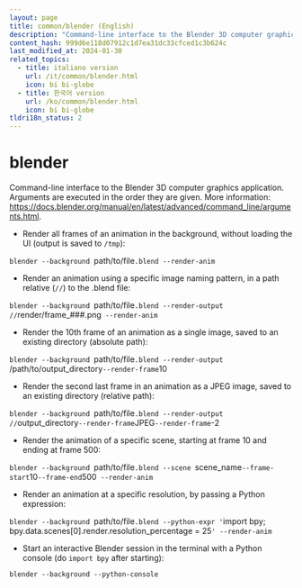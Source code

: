 ```yaml
---
layout: page
title: common/blender (English)
description: "Command-line interface to the Blender 3D computer graphics application."
content_hash: 999d6e118d07912c1d7ea31dc33cfced1c3b624c
last_modified_at: 2024-01-30
related_topics:
  - title: italiano version
    url: /it/common/blender.html
    icon: bi bi-globe
  - title: 한국어 version
    url: /ko/common/blender.html
    icon: bi bi-globe
tldri18n_status: 2
---
```

# blender

Command-line interface to the Blender 3D computer graphics application.
Arguments are executed in the order they are given.
More information: <https://docs.blender.org/manual/en/latest/advanced/command_line/arguments.html>.

- Render all frames of an animation in the background, without loading the UI (output is saved to `/tmp`):

`blender --background `<span class="tldr-var badge badge-pill bg-dark-lm bg-white-dm text-white-lm text-dark-dm font-weight-bold">path/to/file</span>`.blend --render-anim`

- Render an animation using a specific image naming pattern, in a path relative (`//`) to the .blend file:

`blender --background `<span class="tldr-var badge badge-pill bg-dark-lm bg-white-dm text-white-lm text-dark-dm font-weight-bold">path/to/file</span>`.blend --render-output //`<span class="tldr-var badge badge-pill bg-dark-lm bg-white-dm text-white-lm text-dark-dm font-weight-bold">render/frame_###.png</span>` --render-anim`

- Render the 10th frame of an animation as a single image, saved to an existing directory (absolute path):

`blender --background `<span class="tldr-var badge badge-pill bg-dark-lm bg-white-dm text-white-lm text-dark-dm font-weight-bold">path/to/file</span>`.blend --render-output `<span class="tldr-var badge badge-pill bg-dark-lm bg-white-dm text-white-lm text-dark-dm font-weight-bold">/path/to/output_directory</span>` --render-frame `<span class="tldr-var badge badge-pill bg-dark-lm bg-white-dm text-white-lm text-dark-dm font-weight-bold">10</span>

- Render the second last frame in an animation as a JPEG image, saved to an existing directory (relative path):

`blender --background `<span class="tldr-var badge badge-pill bg-dark-lm bg-white-dm text-white-lm text-dark-dm font-weight-bold">path/to/file</span>`.blend --render-output //`<span class="tldr-var badge badge-pill bg-dark-lm bg-white-dm text-white-lm text-dark-dm font-weight-bold">output_directory</span>` --render-frame `<span class="tldr-var badge badge-pill bg-dark-lm bg-white-dm text-white-lm text-dark-dm font-weight-bold">JPEG</span>` --render-frame `<span class="tldr-var badge badge-pill bg-dark-lm bg-white-dm text-white-lm text-dark-dm font-weight-bold">-2</span>

- Render the animation of a specific scene, starting at frame 10 and ending at frame 500:

`blender --background `<span class="tldr-var badge badge-pill bg-dark-lm bg-white-dm text-white-lm text-dark-dm font-weight-bold">path/to/file</span>`.blend --scene `<span class="tldr-var badge badge-pill bg-dark-lm bg-white-dm text-white-lm text-dark-dm font-weight-bold">scene_name</span>` --frame-start `<span class="tldr-var badge badge-pill bg-dark-lm bg-white-dm text-white-lm text-dark-dm font-weight-bold">10</span>` --frame-end `<span class="tldr-var badge badge-pill bg-dark-lm bg-white-dm text-white-lm text-dark-dm font-weight-bold">500</span>` --render-anim`

- Render an animation at a specific resolution, by passing a Python expression:

`blender --background `<span class="tldr-var badge badge-pill bg-dark-lm bg-white-dm text-white-lm text-dark-dm font-weight-bold">path/to/file</span>`.blend --python-expr '`<span class="tldr-var badge badge-pill bg-dark-lm bg-white-dm text-white-lm text-dark-dm font-weight-bold">import bpy; bpy.data.scenes[0].render.resolution_percentage = 25</span>`' --render-anim`

- Start an interactive Blender session in the terminal with a Python console (do `import bpy` after starting):

`blender --background --python-console`
